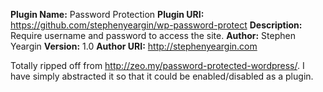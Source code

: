 **Plugin Name:** Password Protection
**Plugin URI:** https://github.com/stephenyeargin/wp-password-protect
**Description:** Require username and password to access the site.
**Author:** Stephen Yeargin
**Version:** 1.0
**Author URI:** http://stephenyeargin.com

Totally ripped off from <http://zeo.my/password-protected-wordpress/>. I have simply
abstracted it so that it could be enabled/disabled as a plugin.